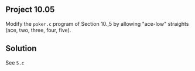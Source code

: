 ## Project 10.05

Modify the `poker.c` program of Section 10.,5 by allowing "ace-low" straights (ace, two, three, four, five).

## Solution

See `5.c`
